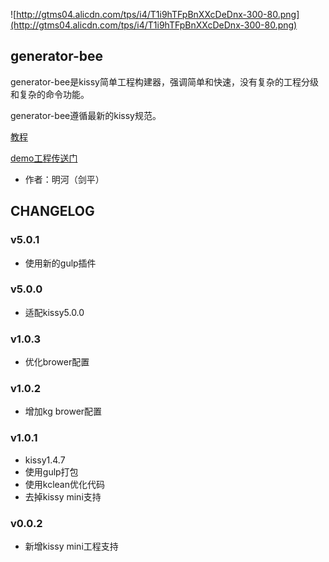 ![http://gtms04.alicdn.com/tps/i4/T1i9hTFpBnXXcDeDnx-300-80.png](http://gtms04.alicdn.com/tps/i4/T1i9hTFpBnXXcDeDnx-300-80.png)

## generator-bee

generator-bee是kissy简单工程构建器，强调简单和快速，没有复杂的工程分级和复杂的命令功能。

generator-bee遵循最新的kissy规范。

[教程](http://gallery.kissyui.com/guide/generator-bee%E4%BD%BF%E7%94%A8%E6%95%99%E7%A8%8B.html)

[demo工程传送门](https://github.com/minghe/bee-kissy5-demo)

* 作者：明河（剑平）

## CHANGELOG

### v5.0.1

* 使用新的gulp插件


### v5.0.0

* 适配kissy5.0.0

### v1.0.3

* 优化brower配置

### v1.0.2

* 增加kg brower配置

### v1.0.1

* kissy1.4.7
* 使用gulp打包
* 使用kclean优化代码
* 去掉kissy mini支持

### v0.0.2

* 新增kissy mini工程支持